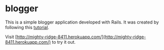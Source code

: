 # blogger #

This is a simple blogger application developed with Rails.
It was created by following this [tutorial](http://tutorials.jumpstartlab.com/projects/blogger.html).

Visit [http://mighty-ridge-8411.herokuapp.com/](http://mighty-ridge-8411.herokuapp.com/) to try it out.
